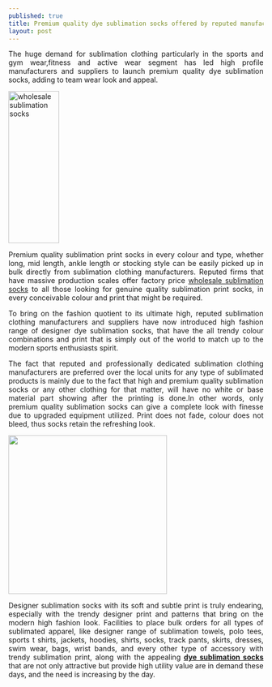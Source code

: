```yaml
---
published: true
title: Premium quality dye sublimation socks offered by reputed manufacturers look refreshingly new 
layout: post
---
```

<p style="text-align: justify;">The huge demand for sublimation clothing particularly in the sports and gym wear,fitness and active wear segment has led high profile manufacturers and suppliers to launch premium quality dye sublimation socks, adding to team wear look and appeal.
</p>

<p><a href="http://www.oasissublimation.com/manufactures/icy-slopes-in-vivid-colour-sublimated-socks/"><img src="http://www.oasissublimation.com/wp-content/uploads/2016/04/Icy-Slopes-in-vivid-Colour-Sublimated-Socks.jpg" alt="wholesale sublimation socks" width="100" height="300" /></a></p>

<p style="text-align: justify;">Premium quality sublimation print socks in every colour and type, whether long, mid length, ankle length or stocking style can be easily picked up in bulk directly from sublimation clothing manufacturers. Reputed firms that have massive production scales offer factory price <a href="http://www.oasissublimation.com/wholesale/sublimated-socks/" target="_blank">wholesale sublimation socks</a> to all those looking for genuine quality sublimation print socks, in every conceivable colour and print that might be required.</p>

<p style="text-align: justify;">To bring on the fashion quotient to its ultimate high, reputed sublimation clothing manufacturers and suppliers have now introduced high fashion range of designer dye sublimation socks, that have the all trendy colour combinations and print that is simply out of the world to match up to the modern sports enthusiasts spirit.</p>

<p style="text-align: justify;">The fact that reputed and professionally dedicated sublimation clothing manufacturers are preferred over the local units for any type of sublimated products is mainly due to the fact that high and premium quality sublimation socks or any other clothing for that matter, will have no white or base material part showing after the printing is done.In other words, only premium quality sublimation socks can give a complete look with finesse due to upgraded equipment utilized. Print does not fade, colour does not bleed, thus socks retain the refreshing look.</p>

<p><a href="http://www.oasissublimation.com/manufactures/sublimated-women-socks/"><img class=" aligncenter" src="http://www.oasissublimation.com/wp-content/uploads/2015/03/sublimated-women-socks.jpg" width="313" height="313" /></a></p>

<p style="text-align: justify;">Designer sublimation socks with its soft and subtle print is truly endearing, especially with the trendy designer print and patterns that bring on the modern high fashion look. Facilities to place bulk orders for all types of sublimated apparel, like designer range of sublimation towels, polo tees, sports t shirts, jackets, hoodies, shirts, socks, track pants, skirts, dresses, swim wear, bags, wrist bands, and every other type of accessory with trendy sublimation print, along with the appealing <b><a href="http://www.oasissublimation.com/manufactures/custom-dye-sublimated-socks/" target="_blank">dye sublimation socks</a></b> that are not only attractive but provide high utility value are in demand these days, and the need is increasing by the day.</p>